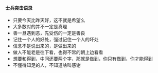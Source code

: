 #### 士兵突击语录
+ 只要今天比昨天好，这不就是希望么
+ 大多数对的并不一定是真理
+ 善一旦遇到恶，先受伤的一定是善良
+ 记住一个人的好处，强过记住一个人的坏处
+ 信念不是说出来的，是做出来的
+ 做人不能老是往下看，也得不常的朝上边看看
+ 想要和得到，中间还要两个字，那就是做到，你只有做到，你才能得到
+ 不懂得知足的人，不知道啥叫感谢